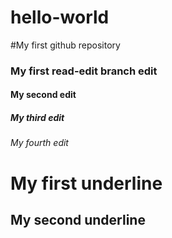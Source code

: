 # hello-world
#My first github repository  
### My first read-edit branch edit  
#### My second edit  
##### My third edit  
###### My fourth edit  
My first underline  
==================  
My second underline  
-------------------
